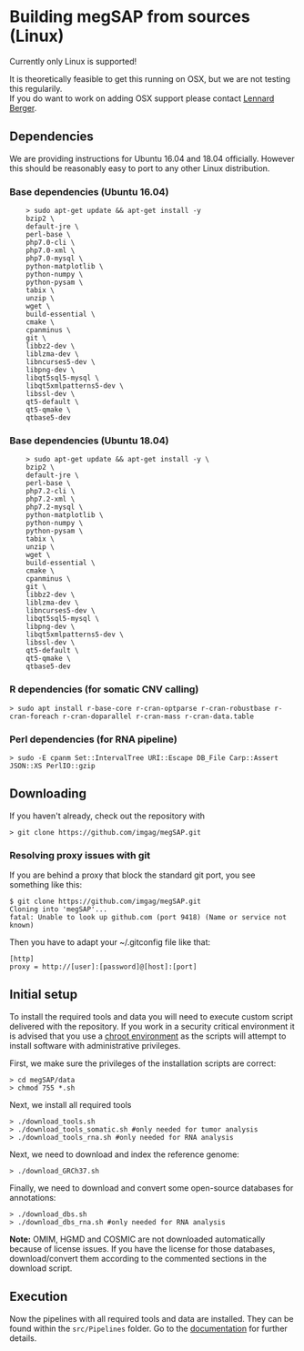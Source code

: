 # Building megSAP from sources (Linux)

Currently only Linux is supported!  

It is theoretically feasible to get this running on OSX, but we are not testing this regularily.  
If you do want to work on adding OSX support please contact [Lennard Berger](https://github.com/Fohlen).

## Dependencies

We are providing instructions for Ubuntu 16.04 and 18.04 officially. However this should be reasonably easy to port to any other Linux distribution.

### Base dependencies (Ubuntu 16.04)

```
    > sudo apt-get update && apt-get install -y
    bzip2 \
    default-jre \
    perl-base \
    php7.0-cli \ 
    php7.0-xml \ 
    php7.0-mysql \
    python-matplotlib \ 
    python-numpy \
    python-pysam \
    tabix \
    unzip \
    wget \
    build-essential \ 
    cmake \ 
    cpanminus \
    git \ 
    libbz2-dev \ 
    liblzma-dev \ 
    libncurses5-dev \ 
    libpng-dev \ 
    libqt5sql5-mysql \ 
    libqt5xmlpatterns5-dev \ 
    libssl-dev \ 
    qt5-default \ 
    qt5-qmake \ 
    qtbase5-dev 
```

### Base dependencies (Ubuntu 18.04)

```
    > sudo apt-get update && apt-get install -y \
    bzip2 \
    default-jre \
    perl-base \ 
    php7.2-cli \ 
    php7.2-xml \ 
    php7.2-mysql \ 
    python-matplotlib \ 
    python-numpy \
    python-pysam \
    tabix \ 
    unzip \ 
    wget \
    build-essential \ 
    cmake \ 
    cpanminus \
    git \ 
    libbz2-dev \ 
    liblzma-dev \ 
    libncurses5-dev \ 
    libqt5sql5-mysql \ 
    libpng-dev \
    libqt5xmlpatterns5-dev \ 
    libssl-dev \
    qt5-default \ 
    qt5-qmake \ 
    qtbase5-dev
```

### R dependencies (for somatic CNV calling)

	> sudo apt install r-base-core r-cran-optparse r-cran-robustbase r-cran-foreach r-cran-doparallel r-cran-mass r-cran-data.table

### Perl dependencies (for RNA pipeline)

	> sudo -E cpanm Set::IntervalTree URI::Escape DB_File Carp::Assert JSON::XS PerlIO::gzip

## Downloading

If you haven't already, check out the repository with

	> git clone https://github.com/imgag/megSAP.git

### Resolving proxy issues with git

If you are behind a proxy that block the standard git port, you see something like this:

    $ git clone https://github.com/imgag/megSAP.git
    Cloning into 'megSAP'...
    fatal: Unable to look up github.com (port 9418) (Name or service not known)

Then you have to adapt your ~/.gitconfig file like that:

    [http]
    proxy = http://[user]:[password]@[host]:[port]

## Initial setup

To install the required tools and data you will need to execute custom script delivered with the repository.
If you work in a security critical environment it is advised that you use a [chroot environment](https://help.ubuntu.com/community/BasicChroot) as the scripts will attempt to install software with administrative privileges.

First, we make sure the privileges of the installation scripts are correct:

	> cd megSAP/data
	> chmod 755 *.sh

Next, we install all required tools

	> ./download_tools.sh
	> ./download_tools_somatic.sh #only needed for tumor analysis
	> ./download_tools_rna.sh #only needed for RNA analysis

Next, we need to download and index the reference genome:
	
	> ./download_GRCh37.sh


Finally, we need to download and convert some open-source databases for annotations:

	> ./download_dbs.sh
	> ./download_dbs_rna.sh #only needed for RNA analysis

**Note:** OMIM, HGMD and COSMIC are not downloaded automatically because of license issues. If you have the license for those databases, download/convert them according to the commented sections in the download script.

## Execution

Now the pipelines with all required tools and data are installed. They can be found within the `src/Pipelines` folder. Go to the [documentation](../README.md) for further details.






